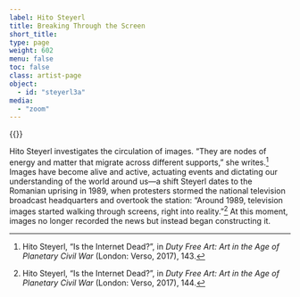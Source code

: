 ```yaml
---
label: Hito Steyerl
title: Breaking Through the Screen
short_title:
type: page
weight: 602
menu: false
toc: false
class: artist-page
object:
  - id: "steyerl3a"
media:
  - "zoom"
---
```


{{<q-figure id="steyerl3a">}}

Hito Steyerl investigates the circulation of images. “They are nodes of energy and matter that migrate across different supports,” she writes.[^1] Images have become alive and active, actuating events and dictating our understanding of the world around us—a shift Steyerl dates to the Romanian uprising in 1989, when protesters stormed the national television broadcast headquarters and overtook the station: “Around 1989, television images started walking through screens, right into reality.”[^2] At this moment, images no longer recorded the news but instead began constructing it.

[^1]: Hito Steyerl, “Is the Internet Dead?”, in *Duty Free Art: Art in the Age of Planetary Civil War* (London: Verso, 2017), 143.

[^2]: Hito Steyerl, “Is the Internet Dead?”, in *Duty Free Art: Art in the Age of Planetary Civil War* (London: Verso, 2017), 144.
